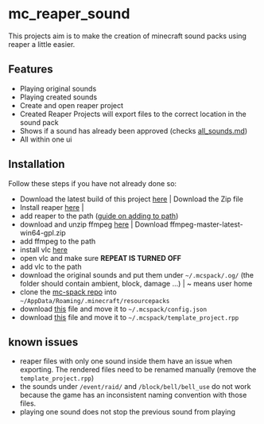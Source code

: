 # mc_reaper_sound

This projects aim is to make the creation of minecraft sound packs using reaper a little easier.

## Features
- Playing original sounds
- Playing created sounds
- Create and open reaper project
- Created Reaper Projects will export files to the correct location in the sound pack
- Shows if a sound has already been approved (checks [all_sounds.md](https://github.com/gwydi/hslu-mcspack/blob/main/all_sounds.md))
- All within one ui

## Installation
Follow these steps if you have not already done so:

- Download the latest build of this project [here](https://github.com/gwydi/mc_reaper_sound/releases) | Download the Zip file
- Install reaper [here](https://www.reaper.fm/) |
- add reaper to the path ([guide on adding to path](https://www.architectryan.com/2018/03/17/add-to-the-path-on-windows-10/))
- download and unzip ffmpeg [here](https://github.com/BtbN/FFmpeg-Builds/releases) | Download ffmpeg-master-latest-win64-gpl.zip
- add ffmpeg to the path
- install vlc [here](https://www.videolan.org/vlc/index.de.html)
- open vlc and make sure **REPEAT IS TURNED OFF**
- add vlc to the path
- download the original sounds and put them under ```~/.mcspack/.og/``` (the folder should contain ambient, block, damage ...) | ~ means user home
- clone the [mc-spack repo](https://github.com/gwydi/hslu-mcspack) into ```~/AppData/Roaming/.minecraft/resourcepacks```
- download [this](https://raw.githubusercontent.com/gwydi/mc_reaper_sound/main/config.json) file and move it to ```~/.mcspack/config.json```
- download [this](https://raw.githubusercontent.com/gwydi/mc_reaper_sound/main/template_project.rpp) file and move it to ```~/.mcspack/template_project.rpp```

## known issues
- reaper files with only one sound inside them have an issue when exporting. The rendered files need to be renamed manually (remove the ```template_project.rpp```)
- the sounds under ```/event/raid/``` and ```/block/bell/bell_use``` do not work because the game has an inconsistent naming convention with those files.
- playing one sound does not stop the previous sound from playing

